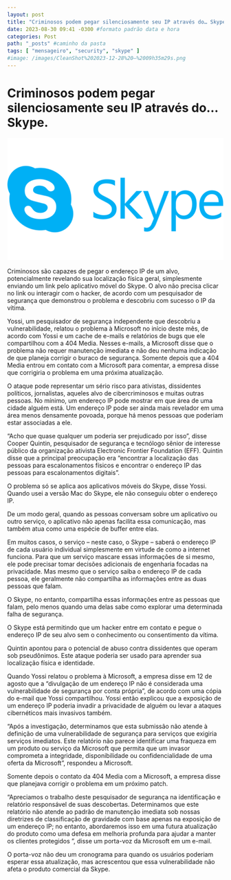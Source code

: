 ```yaml
---
layout: post
title: "Criminosos podem pegar silenciosamente seu IP através do… Skype." #titulo para a barra de enderecos
date: 2023-08-30 09:41 -0300 #formato padrão data e hora
categories: Post
path: "_posts" #caminho da pasta
tags: [ "mensageiro", "security", "skype" ]
#image: /images/CleanShot%202023-12-28%20—%2009h35m29s.png
---
```


# Criminosos podem pegar silenciosamente seu IP através do… Skype.
![](/images/skype.png)

Criminosos são capazes de pegar o endereço IP de um alvo, potencialmente revelando sua localização física geral, simplesmente enviando um link pelo aplicativo móvel do Skype. O alvo não precisa clicar no link ou interagir com o hacker, de acordo com um pesquisador de segurança que demonstrou o problema e descobriu com sucesso o IP da vítima.

Yossi, um pesquisador de segurança independente que descobriu a vulnerabilidade, relatou o problema à Microsoft no início deste mês, de acordo com Yossi e um cache de e-mails e relatórios de bugs que ele compartilhou com a 404 Media. Nesses e-mails, a Microsoft disse que o problema não requer manutenção imediata e não deu nenhuma indicação de que planeja corrigir o buraco de segurança. Somente depois que a 404 Media entrou em contato com a Microsoft para comentar, a empresa disse que corrigiria o problema em uma próxima atualização.

O ataque pode representar um sério risco para ativistas, dissidentes políticos, jornalistas, aqueles alvo de cibercriminosos e muitas outras pessoas. No mínimo, um endereço IP pode mostrar em que área de uma cidade alguém está. Um endereço IP pode ser ainda mais revelador em uma área menos densamente povoada, porque há menos pessoas que poderiam estar associadas a ele.

“Acho que quase qualquer um poderia ser prejudicado por isso”, disse Cooper Quintin, pesquisador de segurança e tecnólogo sênior de interesse público da organização ativista Electronic Frontier Foundation (EFF). Quintin disse que a principal preocupação era “encontrar a localização das pessoas para escalonamentos físicos e encontrar o endereço IP das pessoas para escalonamentos digitais”.

O problema só se aplica aos aplicativos móveis do Skype, disse Yossi. Quando usei a versão Mac do Skype, ele não conseguiu obter o endereço IP.

De um modo geral, quando as pessoas conversam sobre um aplicativo ou outro serviço, o aplicativo não apenas facilita essa comunicação, mas também atua como uma espécie de buffer entre elas. 

Em muitos casos, o serviço – neste caso, o Skype – saberá o endereço IP de cada usuário individual simplesmente em virtude de como a internet funciona. Para que um serviço mascare essas informações de si mesmo, ele pode precisar tomar decisões adicionais de engenharia focadas na privacidade. Mas mesmo que o serviço saiba o endereço IP de cada pessoa, ele geralmente não compartilha as informações entre as duas pessoas que falam.

O Skype, no entanto, compartilha essas informações entre as pessoas que falam, pelo menos quando uma delas sabe como explorar uma determinada falha de segurança. 

O Skype está permitindo que um hacker entre em contato e pegue o endereço IP de seu alvo sem o conhecimento ou consentimento da vítima. 

Quintin apontou para o potencial de abuso contra dissidentes que operam sob pseudônimos. Este ataque poderia ser usado para aprender sua localização física e identidade.

Quando Yossi relatou o problema à Microsoft, a empresa disse em 12 de agosto que a “divulgação de um endereço IP não é considerada uma vulnerabilidade de segurança por conta própria”, de acordo com uma cópia do e-mail que Yossi compartilhou. Yossi então explicou que a exposição de um endereço IP poderia invadir a privacidade de alguém ou levar a ataques cibernéticos mais invasivos também.

“Após a investigação, determinamos que esta submissão não atende à definição de uma vulnerabilidade de segurança para serviços que exigiria serviços imediatos. Este relatório não parece identificar uma fraqueza em um produto ou serviço da Microsoft que permita que um invasor comprometa a integridade, disponibilidade ou confidencialidade de uma oferta da Microsoft”, respondeu a Microsoft.

Somente depois o contato da 404 Media com a Microsoft, a empresa disse que planejava corrigir o problema em um próximo patch.

“Apreciamos o trabalho deste pesquisador de segurança na identificação e relatório responsável de suas descobertas. Determinamos que este relatório não atende ao padrão de manutenção imediata sob nossas diretrizes de classificação de gravidade com base apenas na exposição de um endereço IP; no entanto, abordaremos isso em uma futura atualização do produto como uma defesa em melhoria profunda para ajudar a manter os clientes protegidos ”, disse um porta-voz da Microsoft em um e-mail. 

O porta-voz não deu um cronograma para quando os usuários poderiam esperar essa atualização, mas acrescentou que essa vulnerabilidade não afeta o produto comercial da Skype.

